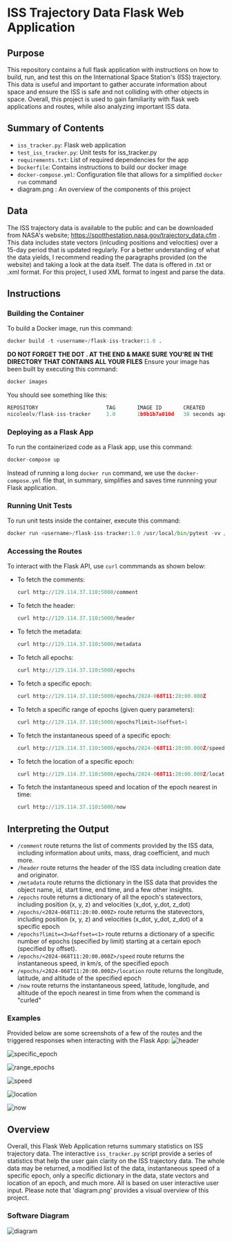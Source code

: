 # ISS Trajectory Data Flask Web Application 

## Purpose
This repository contains a full flask application with instructions on how to build, run, and test this on the International Space Station's (ISS) trajectory. This data is useful and important to gather accurate information about space and ensure the ISS is safe and not colliding with other objects in space. Overall, this project is used to gain familiarity with flask web applications and routes, while also analyzing important ISS data.

## Summary of Contents
* `iss_tracker.py`: Flask web application
* `test_iss_tracker.py`: Unit tests for iss_tracker.py
* `requirements.txt`: List of required dependencies for the app 
* `Dockerfile`: Contains instructions to build our docker image
* `docker-compose.yml`: Configuration file that allows for a simplified `docker run` command 
* diagram.png : An overview of the components of this project

## Data
The ISS trajectory data is available to the public and can be downloaded from NASA's website; https://spotthestation.nasa.gov/trajectory_data.cfm . This data includes state vectors (inlcuding positions and velocities) over a 15-day period that is updated regularly. For a better understanding of what the data yields, I recommend reading the paragraphs provided (on the website) and taking a look at the data itself. The data is offered in .txt or .xml format. For this project, I used XML format to ingest and parse the data. 

## Instructions
### Building the Container
To build a Docker image, run this command:
```python
docker build -t <username>/flask-iss-tracker:1.0 . 
```
**DO NOT FORGET THE DOT . AT THE END & MAKE SURE YOU'RE IN THE DIRECTORY THAT CONTAINS ALL YOUR FILES**
Ensure your image has been built by executing this command:
```python
docker images
```
You should see something like this:
```python
REPOSITORY                      TAG       IMAGE ID       CREATED          SIZE
nicoleolv/flask-iss-tracker     1.0       1b9b1b7a010d   38 seconds ago   1.01GB
```
### Deploying as a Flask App
To run the containerized code as a Flask app, use this command:
```python
docker-compose up 
```
Instead of running a long `docker run` command, we use the `docker-compose.yml` file that, in summary, simplifies and saves time runnning your Flask application. 
### Running Unit Tests
To run unit tests inside the container, execute this command:
```python
docker run <username>/flask-iss-tracker:1.0 /usr/local/bin/pytest -vv /app/test_iss_tracker.py
```
### Accessing the Routes 
To interact with the Flask API, use `curl` commmands as shown below:
* To fetch the comments:
  ```python
  curl http://129.114.37.110:5000/comment
  ```
* To fetch the header:
  ```python
  curl http://129.114.37.110:5000/header
  ```
* To fetch the metadata:
  ```python
  curl http://129.114.37.110:5000/metadata
  ```
* To fetch all epochs:
  ```python
  curl http://129.114.37.110:5000/epochs
  ```
* To fetch a specific epoch:
  ```python
  curl http://129.114.37.110:5000/epochs/2024-068T11:20:00.000Z
  ```
* To fetch a specific range of epochs (given query parameters):
  ```python
  curl http://129.114.37.110:5000/epochs?limit=3&offset=1
  ```
* To fetch the instantaneous speed of a specific epoch:
  ```python
  curl http://129.114.37.110:5000/epochs/2024-068T11:20:00.000Z/speed
  ```
* To fetch the location of a specific epoch:
  ```python
  curl http://129.114.37.110:5000/epochs/2024-068T11:20:00.000Z/location
  ```
* To fetch the instantaneous speed and location of the epoch nearest in time:
  ```python
  curl http://129.114.37.110:5000/now
  ```
## Interpreting the Output 
* `/comment` route returns the list of comments provided by the ISS data, including information about units, mass, drag coefficient, and much more.
* `/header` route returns the header of the ISS data including creation date and originator.
* `/metadata` route returns the dictionary in the ISS data that provides the object name, id, start time, end time, and a few other insights.
* `/epochs` route returns a dictionary of all the epoch's statevectors, including position (x, y, z) and velocities (x_dot, y_dot, z_dot)
* `/epochs/<2024-068T11:20:00.000Z>` route returns the statevectors, including position (x, y, z) and velocities (x_dot, y_dot, z_dot) of a specific epoch 
* `/epochs?limit=<3>&offset=<1>` route returns a dictionary of a specific number of epochs (specified by limit) starting at a certain epoch (specified by offset).
* `/epochs/<2024-068T11:20:00.000Z>/speed` route returns the instantaneous speed, in km/s, of the specified epoch
* `/epochs/<2024-068T11:20:00.000Z>/location` route returns the longitude, latitude, and altitude of the specified epoch
* `/now` route returns the instantaneous speed, latitude, longitude, and altitude of the epoch nearest in time from when the command is "curled" 

### Examples
Provided below are some screenshots of a few of the routes and the triggered responses when interacting with the Flask App:
![header](https://github.com/nicoleolv/flask-app/assets/142863540/89722cc7-d64f-4172-b89a-c1994d790e2d)

![specific_epoch](https://github.com/nicoleolv/flask-app/assets/142863540/56fa0d60-7a57-4c0e-a30a-5d3264cda99b)

![range_epochs](https://github.com/nicoleolv/flask-app/assets/142863540/4a86767e-8801-42b0-a612-1cd940d4db0b)

![speed](https://github.com/nicoleolv/flask-app/assets/142863540/efaf39a4-c70f-45d8-a0a3-25d9f9eb67dc)

![location](https://github.com/nicoleolv/flask-app/assets/142863540/2cfd4616-8ad3-400a-a301-79be0cf51a87)

![now](https://github.com/nicoleolv/flask-app/assets/142863540/4e287ce1-0ef8-4a3d-92cf-ac8e7ccc4533)

## Overview 
Overall, this Flask Web Application returns summary statistics on ISS trajectory data. The interactive `iss_tracker.py` script provide a series of statistics that help the user gain clarity on the ISS trajectory data. The whole data may be returned, a modified list of the data, instantaneous speed of a specific epoch, only a specific dictionary in the data, state vectors and location of an epoch, and much more. All is based on user interactive user input. Please note that 'diagram.png' provides a visual overview of this project.  
### Software Diagram 
![diagram](https://github.com/nicoleolv/flask-app/assets/142863540/b84928d3-08be-4f80-ac92-1e46cf98ef58)
